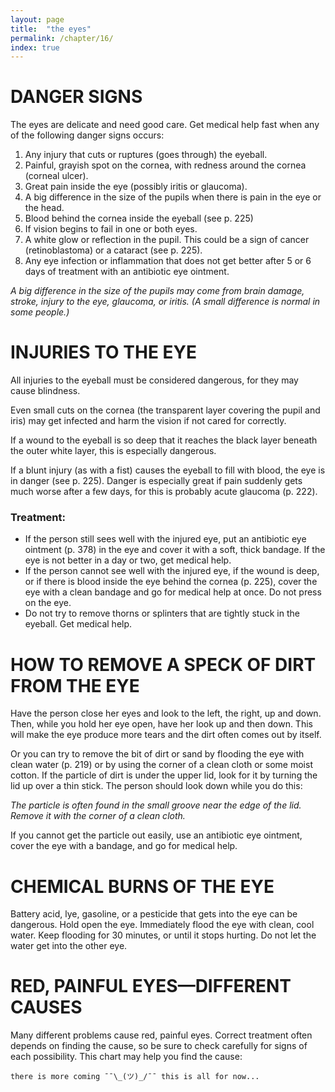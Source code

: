 ```yaml
---
layout: page
title:  "the eyes"
permalink: /chapter/16/
index: true
---
```

# DANGER SIGNS

The eyes are delicate and need good care. Get medical help fast when any of the following danger signs occurs:

  1. Any injury that cuts or ruptures (goes through) the eyeball.
  2. Painful, grayish spot on the cornea, with redness around the cornea (corneal ulcer).
  3. Great pain inside the eye (possibly iritis or glaucoma).
  4. A big difference in the size of the pupils when there is pain in the eye or the head.
  5. Blood behind the cornea inside the eyeball (see p. 225)
  6. If vision begins to fail in one or both eyes.
  7. A white glow or reflection in the pupil. This could be a sign of cancer (retinoblastoma) or a cataract (see p. 225).
  8. Any eye infection or inflammation that does not get better after 5 or 6 days of treatment with an antibiotic eye ointment.

_A big difference in the size of the pupils may come from brain damage, stroke, injury to the eye, glaucoma, or iritis. (A small difference is normal in some people.)_

# INJURIES TO THE EYE

All injuries to the eyeball must be considered dangerous, for they may cause blindness.

Even small cuts on the cornea (the transparent layer covering the pupil and iris) may get infected and harm the vision if not cared for correctly.

If a wound to the eyeball is so deep that it reaches the black layer beneath the outer white layer, this is especially dangerous.

If a blunt injury (as with a fist) causes the eyeball to fill with blood, the eye is in danger (see p. 225). Danger is especially great if pain suddenly gets much worse after a few days, for this is probably acute glaucoma (p. 222).

### Treatment:

- If the person still sees well with the injured eye, put an antibiotic eye ointment (p. 378) in the eye and cover it with a soft, thick bandage. If the eye is not better in a day or two, get medical help.
- If the person cannot see well with the injured eye, if the wound is deep, or if there is blood inside the eye behind the cornea (p. 225), cover the eye with a clean bandage and go for medical help at once. Do not press on the eye.
- Do not try to remove thorns or splinters that are tightly stuck in the eyeball. Get medical help.

# HOW TO REMOVE A SPECK OF DIRT FROM THE EYE

Have the person close her eyes and look to the left, the right, up and down. Then, while you hold her eye open, have her look up and then down. This will make the eye produce more tears and the dirt often comes out by itself.

Or you can try to remove the bit of dirt or sand by flooding the eye with clean water (p. 219) or by using the corner of a clean cloth or some moist cotton. If the particle of dirt is under the upper lid, look for it by turning the lid up over a thin stick. The person should look down while you do this:

_The particle is often found in the small groove near the edge of the lid. Remove it with the corner of a clean cloth._



If you cannot get the particle out easily, use an antibiotic eye ointment, cover the eye with a bandage, and go for medical help.


# CHEMICAL BURNS OF THE EYE

Battery acid, lye, gasoline, or a pesticide that gets into the eye can be dangerous. Hold open the eye. Immediately flood the eye with clean, cool water. Keep flooding for
30 minutes, or until it stops hurting. Do not let the water get into the other eye.

# RED, PAINFUL EYES—DIFFERENT CAUSES

Many different problems cause red, painful eyes. Correct treatment often depends on finding the cause, so be sure to check carefully for signs of each possibility. This chart may help you find the cause:



```
there is more coming ¯¯\_(ツ)_/¯¯ this is all for now...
```
